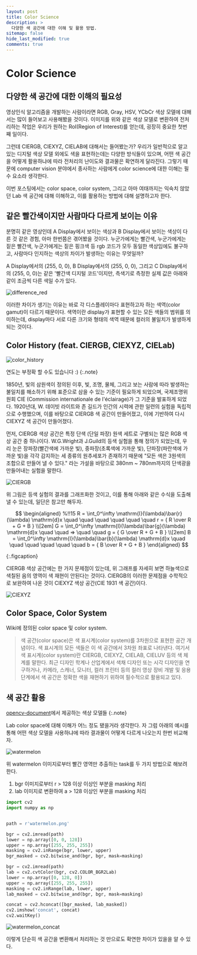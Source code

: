 ```yaml
---
layout: post
title: Color Science
description: >
  다양한 색 공간에 대한 이해 및 활용 방법.
sitemap: false
hide_last_modified: true
comments: true
---
```



# Color Science

## 다양한 색 공간에 대한 이해의 필요성
영상인식 알고리즘을 개발하는 사람이라면 RGB, Gray, HSV, YCbCr 색상 모델에 대해서는 많이 들어보고 사용해봤을 것이다.
이미지를 위와 같은 색상 모델로 변환하여 전처리하는 작업은 우리가 원하는 RoI(Region of Interest)를 얻는데, 굉장히 중요한 첫번째 일이다.

그런데 CIERGB, CIEXYZ, CIELAB에 대해서는 들어봤는가? 
우리가 일반적으로 알고 있는 디지털 색상 모델 외에도 색을 표현하는데는 다양한 방식들이 있으며,
어떤 색 공간을 어떻게 활용하냐에 따라 전처리의 난이도와 결과물은 확연하게 달라진다.
그렇기 때문에 computer vision 분야에서 종사하는 사람에게 color science에 대한 이해는 필수 요소라 생각한다.

이번 포스팅에서는 color space, color system, 그리고 아마 여태까지는 익숙치 않았던 Lab 색 공간에 대해 이해하고, 이를 활용하는 방법에 대해 설명하고자 한다.


## 같은 빨간색이지만 사람마다 다르게 보이는 이유
분명히 같은 영상인데 A Display에서 보이는 색상과 B Display에서 보이는 색상이 다른 것 같은 경험, 아마 한번쯤은 겪어봤을 것이다.
누군가에게는 빨간색, 누군가에게는 짙은 빨간색, 누군가에게는 짙은 핑크색 등 rgb 코드가 모두 동일한 색상임에도 불구하고,
사람마다 인지하는 색상의 차이가 발생하는 이유는 무엇일까?

A Display에서의 (255, 0, 0), B Display에서의 (255, 0, 0), 그리고 C Display에서의 (255, 0, 0)는 같은 '빨간색 디지털 코드'이지만,
측색기로 측정한 실제 값은 아래와 같이 조금씩 다른 색일 수가 있다.

![difference_red](/assets/img/image-processing/color-science/difference_red.png)

이러한 차이가 생기는 이유는 바로 각 디스플레이마다 표현하고자 하는 색역(color gamut)이 다르기 때문이다.
색역이란 display가 표현할 수 있는 모든 색들의 범위를 의미하는데, 
display마다 서로 다른 크기와 형태의 색역 때문에 컬러의 불일치가 발생하게 되는 것이다.


## Color History (feat. CIERGB, CIEXYZ, CIELab)
![color_history](/assets/img/image-processing/color-science/color_history.png)

연도는 부정확 할 수도 있습니다 :)
{:.note}

1850년, 빛의 삼원색이 정의된 이후, 빛, 조명, 물체, 그리고 보는 사람에 따라 발생하는 불일치를 해소하기 위해 표준으로 삼을 수 있는 기준이 필요하게 되었으며, 
국제조명위원회 CIE (Commission internationale de l'éclairage)가 그 기준을 발표하게 되었다.
1920년대, W. 데이빗 라이트와 존 길드가 인간의 시력에 관한 일련의 실험을 독립적으로 수행했으며, 
이를 바탕으로 CIERGB 색 공간이 만들어졌고, 이에 기반하여 다시 CIEXYZ 색 공간이 만들어졌다.

먼저, CIERGB 색상 공간은 특정 단색 (단일 파장) 원색 세트로 구별되는 많은 RGB 색상 공간 중 하나이다.
W.G.Wright과 J.Guild의 등색 실험을 통해 정의가 되었는데, 
우리 눈은 장파장(빨간색에 가까운 빛), 중파장(초록색에 가까운 빛), 단파장(파란색에 가까운 빛)을 각각 감지하는 세 종류의 원추세포가 존재하기 때문에 
"모든 색은 3원색의 조합으로 만들어 낼 수 있다." 라는 가설을 바탕으로 380nm ~ 780nm까지의 단색광을 만들어내는 실험을 말한다.

![CIERGB](/assets/img/image-processing/color-science/CIERGB.png)

위 그림은 등색 실험의 결과를 그래프화한 것이고, 이를 통해 아래와 같은 수식을 도출해 낼 수 있는데, 일단은 참고만 해두자.

$$
\begin{aligned} %!!15
  R = \int_0^\infty \mathrm{I}(\lambda)\bar{r}(\lambda) \mathrm{d}x  \quad \quad \quad \quad \quad \quad  r = { R \over R + G + B } \\[2em]
  G = \int_0^\infty \mathrm{I}(\lambda)\bar{g}(\lambda) \mathrm{d}x  \quad \quad => \quad \quad g = { G \over R + G + B } \\[2em]
  B = \int_0^\infty \mathrm{I}(\lambda)\bar{b}(\lambda) \mathrm{d}x  \quad \quad \quad \quad \quad \quad b = { B \over R + G + B }
\end{aligned}
$$

{:.figcaption}

CIERGB 색상 공간에는 한 가지 문제점이 있는데, 위 그래프를 자세히 보면 하늘색으로 색칠된 음의 영역이 색 재현이 안된다는 것이다.
CIERGB의 이러한 문제점을 수학적으로 보완하여 나온 것이 CIEXYZ 색상 공간(CIE 1931 색 공간)이다.

![CIEXYZ](/assets/img/image-processing/color-science/CIEXYZ.png)


## Color Space, Color System
Wiki에 정의된 color space 및 color system.
> 색 공간(color space)은 색 표시계(color system)를 3차원으로 표현한 공간 개념이다. 
> 색 표시계의 모든 색들은 이 색 공간에서 3차원 좌표로 나타낸다.
> 여기서 색 표시계(color system)란 CIERGB, CIEXYZ, CIELAB, CIELUV 등의 색 체계를 말한다. 
> 최근 디자인 학계나 산업계에서 색채 디자인 또는 시각 디자인을 연구하거나, 카메라, 스캐너, 모니터, 컬러 프린터 등의 컬러 영상 장비 개발 및 응용 단계에서 색 공간은 정확한 색을 재현하기 위하여 필수적으로 활용되고 있다.


## 색 공간 활용

[opencv-document](https://docs.opencv.org/4.7.0/d8/d01/group__imgproc__color__conversions.html)에서 제공하는 색상 모델들
{:.note}

Lab color space에 대해 이해가 어느 정도 됐을거라 생각한다.
자 그럼 아래의 예시를 통해 어떤 색상 모델을 사용하냐에 따라 결과물이 어떻게 다르게 나오는지 한번 비교해자.
 
![watermelon](/assets/img/image-processing/color-science/watermelon.png)

위 watermelon 이미지로부터 빨간 영역만 추출하는 task를 두 가지 방법으로 해보려한다.
1. bgr 이미지로부터 r > 128 이상 이상인 부분을 masking 처리
2. lab 이미지로 변환하여 a > 128 이상인 부분을 masking 처리

~~~python
import cv2
import numpy as np


path = r'watermelon.png'

bgr = cv2.imread(path)
lower = np.array([0, 0, 128])
upper = np.array([255, 255, 255])
masking = cv2.inRange(bgr, lower, upper)
bgr_masked = cv2.bitwise_and(bgr, bgr, mask=masking)

bgr = cv2.imread(path)
lab = cv2.cvtColor(bgr, cv2.COLOR_BGR2Lab)
lower = np.array([0, 128, 0])
upper = np.array([255, 255, 255])
masking = cv2.inRange(lab, lower, upper)
lab_masked = cv2.bitwise_and(bgr, bgr, mask=masking)

concat = cv2.hconcat([bgr_masked, lab_masked])
cv2.imshow('concat', concat)
cv2.waitKey()
~~~

![watermelon_concat](/assets/img/image-processing/color-science/watermelon_concat.png)

이렇게 단순히 색 공간을 변환해서 처리하는 것 만으로도 확연한 차이가 있을을 알 수 있다.